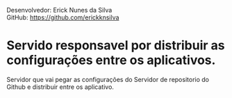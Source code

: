 Desenvolvedor: Erick Nunes da Silva 
<br>
GitHub: https://github.com/erickknsilva

<h1>Servido responsavel por distribuir as configurações entre os aplicativos.</h1>

<p>Servidor que vai pegar as configurações do Servidor de repositorio do Github e distribuir entre os aplicativo.</p>

